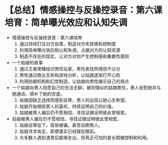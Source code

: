 # 【总结】情感操控与反操控录音：第六课培育：简单曝光效应和认知失调

-   情感操控与反操控录音：第六课培育
    1.  通过持续打压对方自尊，制造对方失控感和控制感
    2.  利用简单曝光效应和认知失调，占据对方的认知资源
    3.  制造不存在的现实，让对方对你产生控制感和重要性感知
-   一个姑娘的故事
    1.  通过王者荣耀结识男性玩家，男性表现热情但不过分
    2.  男性通过商业互称和游戏分析，让姑娘逐渐打开心防
    3.  利用防御机制和幻觉制造，让姑娘向男性展示自己的弱点
-   一个姑娘向男人抱怨自己的生活无聊，被同情似的姑娘欺负，男人安慰她并与她通话，填补了她的空虚。
    1.  姑娘因缺乏选择而感到自卑，男人的出现让她心生希望。
    2.  姑娘开始相信男人的喜欢，持续证明自己的价值。
    3.  姑娘被男人骗后仍不愿相信，寻找证据证明彼此曾相爱。
-   姑娘被男人骗后仍不愿相信，寻找证据证明彼此曾相爱。
    1.  姑娘自尊低下，容易被骗，甚至自欺欺人。
    2.  姑娘寻求肯定，即使事实已经摆在眼前。
    3.  大多数人遇到渣男后能够走出，但真正可怕的是长期被控制和利用。